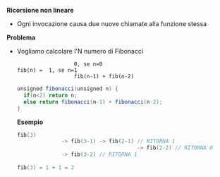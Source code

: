 **Ricorsione non lineare**

- Ogni invocazione causa due nuove chiamate alla funzione stessa



**Problema**

- Vogliamo calcolare l'N numero di Fibonacci

  ``` 
  					0, se n=0
  fib(n) =  1, se n=1
  					fib(n-1) + fib(n-2)
  ```

  ```c#
  unsigned fibonacci(unsigned n) {
  	if(n<2) return n;
  	else return fibonacci(n-1) + fibonacci(n-2);
  }
  ```

  **Esempio**

  ```c
  fib(3)
  				-> fib(3-1) -> fib(2-1) // RITORNA 1
  										-> fib(2-2) // RITORNA 0
  				-> fib(3-2) // RITORNA 1
  				
  fib(3) = 1 + 1 = 2
  ```

  